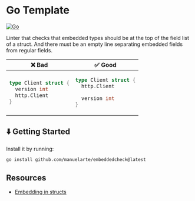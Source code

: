 # Go Template

[![Go](https://github.com/manuelarte/embeddedcheck/actions/workflows/go.yml/badge.svg)](https://github.com/manuelarte/xxxx/actions/workflows/go.yml)

Linter that checks that embedded types should be at the top of the field list of a struct.
And there must be an empty line separating embedded fields from regular fields.

<table>
<thead><tr><th>❌ Bad</th><th>✅ Good</th></tr></thead>
<tbody>
<tr><td>

```go
type Client struct {
  version int
  http.Client
}
```

</td><td>

```go
type Client struct {
  http.Client

  version int
}
```

</td></tr>

</tbody>
</table>

## ⬇️  Getting Started

Install it by running:

```bash
go install github.com/manuelarte/embeddedcheck@latest
```

## Resources

- [Embedding in structs](https://github.com/uber-go/guide/blob/master/style.md#embedding-in-structs)
